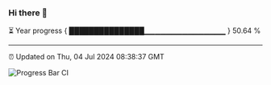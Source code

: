 ### Hi there 👋

⏳ Year progress { ███████████████▁▁▁▁▁▁▁▁▁▁▁▁▁▁▁ } 50.64 %

---

⏰ Updated on Thu, 04 Jul 2024 08:38:37 GMT

![Progress Bar CI](https://github.com/IshwaranRudhara/GIT-ACTION/workflows/Progress%20Bar%20CI/badge.svg)
